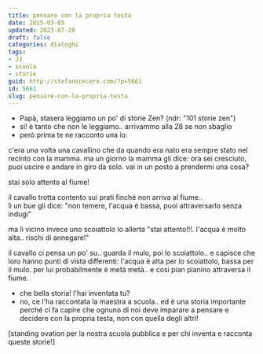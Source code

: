 ```yaml
---
title: pensare con la propria testa
date: 2015-03-05
updated: 2023-07-29
draft: false
categories: dialoghi
tags:
- JJ
- scuola
- storie
guid: http://stefanocecere.com/?p=5661
id: 5661
slug: pensare-con-la-propria-testa
---
```


- Papà, stasera leggiamo un po' di storie Zen? (ndr: "101 storie zen")
- si! è tanto che non le leggiamo.. arrivammo alla 28 se non sbaglio
- però prima te ne racconto una io:

c'era una volta una cavallino che da quando era nato era sempre stato nel recinto con la mamma. ma un giorno la mamma gli dice: ora sei cresciuto, puoi uscire e andare in giro da solo. vai in un posto a prendermi una cosa?

stai solo attento al fiume!

il cavallo trotta contento sui prati finché non arriva al fiume..  
lì un bue gli dice: "non temere, l'acqua è bassa, puoi attraversarlo senza indugi"

ma lì vicino invece uno scoiattolo lo allerta "stai attento!!!. l'acqua è molto alta.. rischi di annegare!"

il cavallo ci pensa un po' su.. guarda il mulo, poi lo scoiattolo.. e capisce che loro hanno punti di vista differenti: l'acqua è alta per lo scoiattolo, bassa per il mulo. per lui probabilmente è metà metà.. e così pian pianino attraversa il fiume.

- che bella storia! l'hai inventata tu?
- no, ce l'ha raccontata la maestra a scuola.. ed è una storia importante perché ci fa capire che ognuno di noi deve imparare a pensare e decidere con la propria testa, non con quella degli altri!

[standing ovation per la nostra scuola pubblica e per chi inventa e racconta queste storie!]